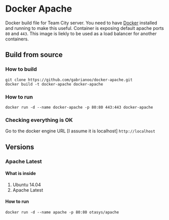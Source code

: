 # Docker Apache

Docker build file for Team City server. You need to have [Docker](https://www.docker.com/) installed and running to make this useful.
Container is exposing default apache ports `80` and `443`.
This image is liekly to be used as a load balancer for another containers.

## Build from source

### How to build

```
git clone https://github.com/gabrianoo/docker-apache.git
docker build -t docker-apache docker-apache
```

### How to run

```
docker run -d --name docker-apache -p 80:80 443:443 docker-apache
```

### Checking everything is OK

Go to the docker engine URL [I assume it is localhost] `http://localhost`

## Versions

### Apache Latest

#### What is inside

1. Ubuntu 14.04
3. Apache Latest

#### How to run

```
docker run -d --name apache -p 80:80 otasys/apache
```
